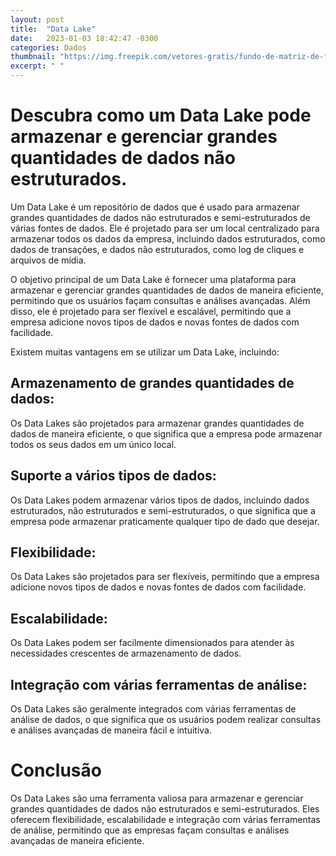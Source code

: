 ```yaml
---
layout: post
title:  "Data Lake"
date:   2023-01-03 18:42:47 -0300
categories: Dados
thumbnail: "https://img.freepik.com/vetores-gratis/fundo-de-matriz-de-fluxo-de-algoritmo-de-codigo-binario-digital_1017-25328.jpg?w=360&t=st=1694351624~exp=1694352224~hmac=3dd47ea929b2adf71e0b9dd0c70563a03790f35b05f80b5a57f1d27d3a5920fd"
excerpt: " "
---
```


# Descubra como um Data Lake pode armazenar e gerenciar grandes quantidades de dados não estruturados.

Um Data Lake é um repositório de dados que é usado para armazenar grandes quantidades de dados não estruturados e semi-estruturados de várias fontes de dados. Ele é projetado para ser um local centralizado para armazenar todos os dados da empresa, incluindo dados estruturados, como dados de transações, e dados não estruturados, como log de cliques e arquivos de mídia.

O objetivo principal de um Data Lake é fornecer uma plataforma para armazenar e gerenciar grandes quantidades de dados de maneira eficiente, permitindo que os usuários façam consultas e análises avançadas. Além disso, ele é projetado para ser flexível e escalável, permitindo que a empresa adicione novos tipos de dados e novas fontes de dados com facilidade.

Existem muitas vantagens em se utilizar um Data Lake, incluindo:

## Armazenamento de grandes quantidades de dados: 

Os Data Lakes são projetados para armazenar grandes quantidades de dados de maneira eficiente, o que significa que a empresa pode armazenar todos os seus dados em um único local.

## Suporte a vários tipos de dados: 

Os Data Lakes podem armazenar vários tipos de dados, incluindo dados estruturados, não estruturados e semi-estruturados, o que significa que a empresa pode armazenar praticamente qualquer tipo de dado que desejar.

## Flexibilidade: 

Os Data Lakes são projetados para ser flexíveis, permitindo que a empresa adicione novos tipos de dados e novas fontes de dados com facilidade.

## Escalabilidade: 

Os Data Lakes podem ser facilmente dimensionados para atender às necessidades crescentes de armazenamento de dados.

## Integração com várias ferramentas de análise: 

Os Data Lakes são geralmente integrados com várias ferramentas de análise de dados, o que significa que os usuários podem realizar consultas e análises avançadas de maneira fácil e intuitiva.

# Conclusão

Os Data Lakes são uma ferramenta valiosa para armazenar e gerenciar grandes quantidades de dados não estruturados e semi-estruturados. Eles oferecem flexibilidade, escalabilidade e integração com várias ferramentas de análise, permitindo que as empresas façam consultas e análises avançadas de maneira eficiente.